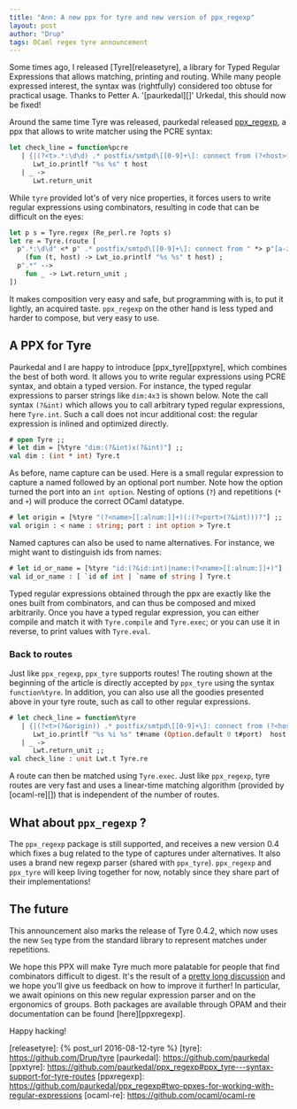 ```yaml
---
title: "Ann: A new ppx for tyre and new version of ppx_regexp"
layout: post
author: "Drup"
tags: OCaml regex tyre announcement
---
```


Some times ago, I released [Tyre][releasetyre], 
a library for Typed Regular Expressions
that allows matching, printing and routing. While many people expressed interest,
the syntax was (rightfully) considered too obtuse for practical usage.
Thanks to Petter A. '[paurkedal][]' Urkedal, this should now be fixed!
<!--more-->

Around the same time Tyre was released, paurkedal released [ppx_regexp][annppxregexp], a ppx that allows to write matcher using the PCRE syntax:

```ocaml
let check_line = function%pcre
   | {|(?<t>.*:\d\d) .* postfix/smtpd\[[0-9]+\]: connect from (?<host>[a-z0-9.-]+)|} ->
      Lwt_io.printlf "%s %s" t host
   | _ ->
      Lwt.return_unit
```

While `tyre` provided lot's of very nice properties, it forces users
to write regular expressions using combinators, resulting in code
that can be difficult on the eyes:

```ocaml
let p s = Tyre.regex (Re_perl.re ?opts s)
let re = Tyre.(route [
  p".*:\d\d" <* p" .* postfix/smtpd\[[0-9]+\]: connect from " *> p"[a-z0-9.-]+" -->
    (fun (t, host) -> Lwt_io.printlf "%s %s" t host) ;
  p".*" --> 
    fun _ -> Lwt.return_unit ;
])
```

It makes composition very easy and safe, but programming with is, to put it
lightly, an acquired taste. `ppx_regexp` on the other hand is less typed and
harder to compose, but very easy to use.

## A PPX for Tyre

Paurkedal and I are happy to introduce [ppx_tyre][ppxtyre], which combines
the best of both word. It allows you to write regular expressions
using PCRE syntax, and obtain a typed version. For instance, the
typed regular expressions to parser strings like `dim:4x3` is shown below.
Note the call syntax `(?&int)` which allows you to call arbitrary typed regular expressions, here `Tyre.int`. Such a call does not incur additional cost: 
the regular expression is inlined and optimized directly.

```ocaml
# open Tyre ;;
# let dim = [%tyre "dim:(?&int)x(?&int)"] ;;
val dim : (int * int) Tyre.t
```

As before, name capture can be used. Here is a small regular expression
to capture a named followed by an optional port number.
Note how the option turned the port into an `int option`. Nesting of options (`?`)
and repetitions (`*` and `+`) will produce the correct OCaml datatype.

```ocaml
# let origin = [%tyre "(?<name>[[:alnum:]]+)(:(?<port>(?&int)))?"] ;;
val origin : < name : string; port : int option > Tyre.t 
```

Named captures can also be used to name alternatives. For instance, we might
want to distinguish ids from names:

```ocaml
# let id_or_name = [%tyre "id:(?&id:int)|name:(?<name>[[:alnum:]]+)"] ;;
val id_or_name : [ `id of int | `name of string ] Tyre.t
```

Typed regular expressions obtained through the ppx are exactly like the ones
built from combinators, and can thus be composed and mixed arbitrarily.
Once you have a typed regular expression, you can either compile and match it 
with `Tyre.compile` and `Tyre.exec`; or you can use it in reverse, to print
values with `Tyre.eval`.

### Back to routes

Just like `ppx_regexp`, `ppx_tyre` supports routes!
The routing shown at the beginning of the article is directly accepted by
`ppx_tyre` using the syntax `function%tyre`. 
In addition, you can also use all the goodies presented above in your tyre
route, such as call to other regular expressions.

```ocaml
# let check_line = function%tyre
   | {|(?<t>(?&origin)) .* postfix/smtpd\[[0-9]+\]: connect from (?<host>[a-z0-9.-]+)|} ->
      Lwt_io.printlf "%s %i %s" t#name (Option.default 0 t#port)  host
   | _ ->
      Lwt.return_unit ;;
val check_line : unit Lwt.t Tyre.re
```

A route can then be matched using `Tyre.exec`. Just like `ppx_regexp`, tyre routes
are very fast and uses a linear-time matching algorithm (provided by [ocaml-re][]) 
that is independent of the number of routes.

## What about `ppx_regexp` ?

The `ppx_regexp` package is still supported, and receives a new version 0.4 which fixes a bug related to the type of captures under alternatives. It also
uses a brand new regexp parser (shared with `ppx_tyre`).
`ppx_regexp` and `ppx_tyre` will keep living together for now, notably since
they share part of their implementations!

## The future 

This announcement also marks the release of Tyre 0.4.2, 
which now uses the new `Seq` type from the standard library to represent matches
under repetitions.

We hope this PPX will make Tyre much more palatable for people that find
combinators difficult to digest. It's the result of a [pretty long discussion](https://github.com/paurkedal/ppx_regexp/issues/2) and we hope you'll give us feedback
on how to improve it further! In particular, we await opinions on this
new regular expression parser and on the ergonomics of groups.
Both packages are available through OPAM and their documentation can
be found [here][ppxregexp].

Happy hacking!

[annppxregexp]: https://discuss.ocaml.org/t/ann-ppx-regexp-0-2-0-and-0-3-0/344
[releasetyre]: {% post_url 2016-08-12-tyre  %}
[tyre]: https://github.com/Drup/tyre
[paurkedal]: https://github.com/paurkedal
[ppxtyre]: https://github.com/paurkedal/ppx_regexp#ppx_tyre---syntax-support-for-tyre-routes
[ppxregexp]: https://github.com/paurkedal/ppx_regexp#two-ppxes-for-working-with-regular-expressions
[ocaml-re]: https://github.com/ocaml/ocaml-re
